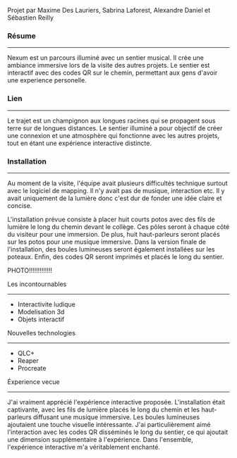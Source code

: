 Projet par Maxime Des Lauriers, Sabrina Laforest, Alexandre Daniel et Sébastien Reilly

### Résume
________________________________________________________________________________________________________________________________________________________________________
Nexum est un parcours illuminé avec un sentier musical. Il crée une ambiance immersive lors de la visite des autres projets. Le sentier est interactif avec des codes QR sur le chemin, permettant aux gens d'avoir une experience personelle.

### Lien
________________________________________________________________________________________________________________________________________________________________________
Le trajet est un champignon aux longues racines qui se propagent sous terre sur de longues distances. Le sentier illuminé a pour objectif de créer une connexion et une
atmosphère qui fonctionne avec les autres projets, tout en étant une expérience interactive distincte. 


### Installation
________________________________________________________________________________________________________________________________________________________________________
Au moment de la visite, l'équipe avait plusieurs difficultés technique surtout avec le logiciel de mapping. Il n'y avait pas de musique, interaction etc. Il y avait
uniquement de la lumière donc c'est dur de fonder une idée claire et concise. 

L'installation prévue consiste à placer huit courts potos avec des fils de lumière le long du chemin devant le collège. Ces pôles seront à chaque côté du visiteur pour une immersion. De plus, huit haut-parleurs seront placés sur les potos pour une musique immersive. Dans la version finale de l'installation, des boules lumineuses seront également installées sur les poteaux. Enfin, des codes QR seront imprimés et placés le long du sentier.


PHOTO!!!!!!!!!!!!!


Les incontournables
________________________________________________________________________________________________________________________________________________________________________
- Interactivite ludique
- Modelisation 3d
- Objets interactif

Nouvelles technologies
_______________________________________________________________________________________________________________________________________________________________________
- QLC+
- Reaper
- Procreate

Éxperience vecue
_______________________________________________________________________________________________________________________________________________________________________
J'ai vraiment apprécié l'expérience interactive proposée. L'installation était captivante, avec les fils de lumière placés le long du chemin et les haut-parleurs diffusant une musique immersive. Les boules lumineuses ajoutaient une touche visuelle intéressante. J'ai particulièrement aimé l'interaction avec les codes QR disséminés le long du sentier, ce qui ajoutait une dimension supplémentaire à l'expérience. Dans l'ensemble, l'expérience interactive m'a véritablement enchanté.
